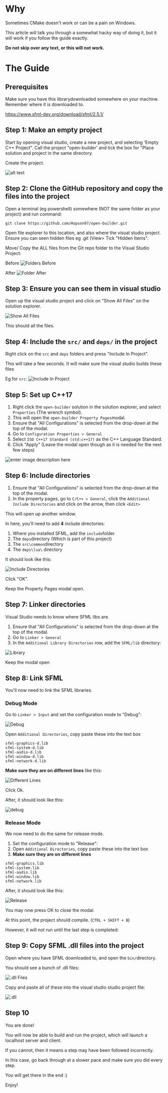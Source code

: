 
# Why
Sometimes CMake doesn't work or can be a pain on Windows. 

This article will talk you through a somewhat hacky way of doing it, but it will work if you follow the guide exactly.

**Do not skip over any text, or this will not work.**

# The Guide

## Prerequisites
Make sure you have this librarydownloaded somewhere on your machine. Remember where it is downloaded to.

https://www.sfml-dev.org/download/sfml/2.5.1/

## Step 1: Make an empty project

Start by opening visual studio, create a new project, and selecting 'Empty C++ Project". Call the project "open-builder' and tick the box for "Place solution and project in the same directory.

Create the project.

![alt text](https://i.imgur.com/LoaLc8T.png "Config")

## Step 2: Clone the GitHub repository and copy the files into the project
Open a terminal (eg powershell) somewhere (NOT the same folder as your project) and run command:

`git clone https://github.com/Hopson97/open-builder.git`

Open file explorer to this location, and also where the visual studio project. Ensure you can seen hidden files eg .git (View> Tick "Hidden Items". 

Move/ Copy the ALL files from the Git repo folder to the Visual Studio Project:

Before
![Folders Before](https://i.imgur.com/GOzTP2H.png)

After
![Folder After](https://i.imgur.com/R794bae.png)

## Step 3: Ensure you can see them in visual studio

Open up the visual studio project and click on "Show All Files" on the solution explorer.

![Show All Files](https://i.imgur.com/izlbSYN.png)

This should all the files. 

## Step 4: Include the `src/` and `deps/` in the project

Right click on the `src` and `deps` folders and press "Include In Project".

This will take a few seconds. It will make sure the visual studio builds these files

Eg for `src`:
![Include In Project](https://i.imgur.com/IgQ4P1C.png)



## Step 5: Set up C++17

1. Right click the `open-builder` solution in the solution explorer, and select `Properties` (The wrench symbol).
2. This will open the `open-builder Property Pages`modal.
3. Ensure that "All Configurations" is selected from the drop-down at the top of the modal.
4. Go to `Configuration Properties > General`
5. Select `ISO C++17 Standard (std:c++17)` as the C++ Language Standard.
6. Click "Apply" (Leave the modal open though as it is needed for the next few steps)

![enter image description here](https://i.imgur.com/n4UARgf.png)


## Step 6: Include directories

1. Ensure that "All Configurations" is selected from the drop-down at the top of the modal.
2. In the property pages, go to `C/C++ > General`, click the `Additional Include Directories` and click on the arrow, then click `<Edit>`

This will open up another window.

In here, you'll need to add **4** include directories:

1. Where you installed SFML, add the `include`folder
2. The `deps`directory (Which is part of this project)
3. The `src\common`directory
4. The `deps\lua\` directory

It should look like this:

![Include Directories](https://i.imgur.com/eX4mVuw.png)

Click "OK".

Keep the Property Pages modal open.

## Step 7: Linker directories

Visual Studio needs to know where SFML libs are.

1. Ensure that "All Configurations" is selected from the drop-down at the top of the modal.
2. Go to `Linker > General`
3. In the `Additional Library Directories` row, add the `SFML/lib` directory:

![Library](https://i.imgur.com/ScTxBcG.png)

Keep the modal open

## Step 8: Link SFML 

You'll now need to link the SFML libraries.

### Debug Mode

Go to `Linker > Input` and set the configuration mode to "Debug":

![Debug](https://i.imgur.com/SGjpi69.png)

Open `Additional Directories`, copy paste these into the text box

```
sfml-graphics-d.lib
sfml-system-d.lib
sfml-audio-d.lib
sfml-window-d.lib
sfml-network-d.lib
```

 **Make sure they are on different lines** like this:

![Different Lines](https://i.imgur.com/4qPWoAp.png)

Click Ok.

After, it should look like this:

![debug](https://i.imgur.com/y184ozY.png)

### Release Mode
We now need to do the same for release mode.

1. Set the configuration mode to "Release":
2. Open `Additional Directories`, copy paste these into the text box
3. **Make sure they are on different lines**

```
sfml-graphics.lib
sfml-system.lib
sfml-audio.lib
sfml-window.lib
sfml-network.lib
```

After, it should look like this:

![Release](https://i.imgur.com/lIm0lpJ.png)

You may now press OK to close the modal.

At this point, the project should compile. (`CTRL + SHIFT + B`)

However, it will not run until the last step is completed:

## Step 9: Copy SFML .dll files into the project

Open where you have SFML downloaded to, and open the `bin/`directory.

You should see a bunch of .dll files:

![.dll Files](https://i.imgur.com/PbN6KyB.png)

Copy and paste all of these into the visual studio studio project file:

![.dll](https://i.imgur.com/Z1CxSWX.png)

## Step 10

You are done!

You will now be able to build and run the project, which will launch a localhost server and client.

If you cannot, then it means a step may have been followed incorrectly.

In this case, go back through at a slower pace and make sure you did every step.

You will get there in the end :)

Enjoy!
